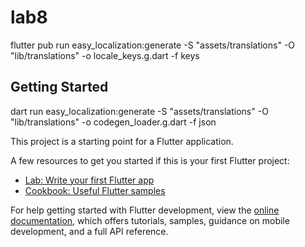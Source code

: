 

# lab8


flutter pub run easy_localization:generate -S "assets/translations" -O "lib/translations" -o locale_keys.g.dart -f keys

## Getting Started
dart run easy_localization:generate -S "assets/translations" -O "lib/translations" -o codegen_loader.g.dart -f json

This project is a starting point for a Flutter application.

A few resources to get you started if this is your first Flutter project:

- [Lab: Write your first Flutter app](https://docs.flutter.dev/get-started/codelab)
- [Cookbook: Useful Flutter samples](https://docs.flutter.dev/cookbook)

For help getting started with Flutter development, view the
[online documentation](https://docs.flutter.dev/), which offers tutorials,
samples, guidance on mobile development, and a full API reference.


